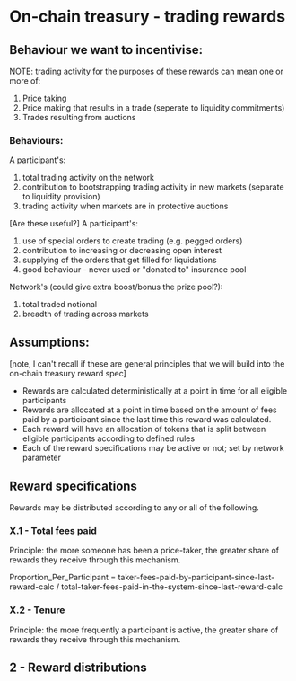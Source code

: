 # On-chain treasury - trading rewards

## Behaviour we want to incentivise:

NOTE: trading activity for the purposes of these rewards can mean one or more of:
1. Price taking
1. Price making that results in a trade (seperate to liquidity commitments)
1. Trades resulting from auctions


### Behaviours:

A participant's:
1. total trading activity on the network
1. contribution to bootstrapping trading activity in new markets (separate to liquidity provision)
1. trading activity when markets are in protective auctions

[Are these useful?] A participant's:
1. use of special orders to create trading (e.g. pegged orders)
1. contribution to increasing or decreasing open interest
1. supplying of the orders that get filled for liquidations
1. good behaviour - never used or "donated to" insurance pool 

Network's (could give extra boost/bonus the prize pool?):
1. total traded notional
1. breadth of trading across markets


## Assumptions:

[note, I can't recall if these are general principles that we will build into the on-chain treasury reward spec]
- Rewards are calculated deterministically at a point in time for all eligible participants
- Rewards are allocated at a point in time based on the amount of fees paid by a participant since the last time this reward was calculated. 
- Each reward will have an allocation of tokens that is split between eligible participants according to defined rules
- Each of the reward specifications may be active or not; set by network parameter


## Reward specifications

Rewards may be distributed according to any or all of the following.

### X.1 - Total fees paid

Principle: the more someone has been a price-taker, the greater share of rewards they receive through this mechanism.

Proportion_Per_Participant = taker-fees-paid-by-participant-since-last-reward-calc / total-taker-fees-paid-in-the-system-since-last-reward-calc


### X.2 - Tenure

Principle: the more frequently a participant is active, the greater share of rewards they receive through this mechanism.

## 2 - Reward distributions
